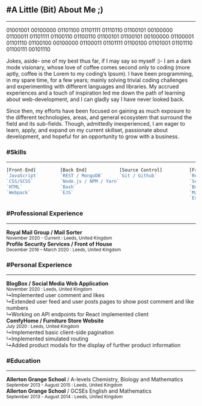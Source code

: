 ## <span class="comment level-2">\#</span>A Little (Bit) About Me ;)
_ _ _

01001001 00100000 01101100 01101111 01110110 01100101 00100000 01100011 01101111 01100110 01100110 01100101 01100101 00100000 01100001 01101110 01100100 00100000 01100011 01101111 01100100 01101001 01101110 01100111 00101110
  
Jokes, aside- one of my best thus far, if I may say so myself :)- I am a dark mode visionary, whose love of coffee comes second only to coding (more aptly, coffee is the Lorem to my coding’s Ipsum). I have been programming, in my spare time, for a few years; mainly solving trivial coding challenges and experimenting with different languages and libraries. My accrued experiences and a touch of inspiration led me down the path of learning about web-development, and I can gladly say I have never looked back.
  
Since then, my efforts have been focused on gaining as much exposure to the different technologies, areas, and general ecosystem that surround the field and its sub-fields. Though, admittedly inexperienced, I am eager to learn, apply, and expand on my current skillset, passionate about development, and hopeful for an opportunity to grow with a business.

### <span class="comment level-3">\#</span>Skills
_ _ _

```javascript
[Front-End]         [Back End]            [Source Control]          [Frameworks]          [UI/UX]  
`JavaScript`        `REST / MongoDB`      `Git / Github`            `React / Redux`       `Gimp`
`CSS/SCSS`          `Node.js / NPM / Yarn`                          `Semantic UI`         `Inkscape`
`HTML`              `Bash`                                          `Bootstrap`           `Adobe XD` (???)
`Webpack`           `EJS`                                           `Material UI`
                                                                    `Express.js`
```

### <span class="comment level-3">\#</span>Professional Experience
_ _ _

**Royal Mail Group / Mail Sorter**  
<small>November 2020 - Current : Leeds, United Kingdom</small>  
**Profile Security Services / Front of House**  
<small>December 2016 – March 2020 : Leeds, United Kingdom</small>  

### <span class="comment level-3">\#</span>Personal Experience
_ _ _

**BlogBox / Social Media Web Application**  
<small>November 2020 : Leeds, United Kingdom</small>  
↳Implemented user comment and likes  
↳Extended user feed and user posts pages to show post comment and like numbers  
↳Working on API endpoints for React implemented client  
**ComfyHome / Furniture Store Website**  
<small>July 2020 : Leeds, United Kingdom</small>  
↳Implemented basic client-side pagination  
↳Implemented simulated routing  
↳Added product modals for the display of further product information  
  
### <span class="comment level-3">\#</span>Education
_ _ _
  
**Allerton Grange School** / A-levels Chemistry, Biology and Mathematics  
<small>September 2013 - August 2015 : Leeds, United Kingdom</small>  
**Allerton Grange School** / GCSEs English and Mathematics  
<small>September 2013 - August 2014 : Leeds, United Kingdom</small>
